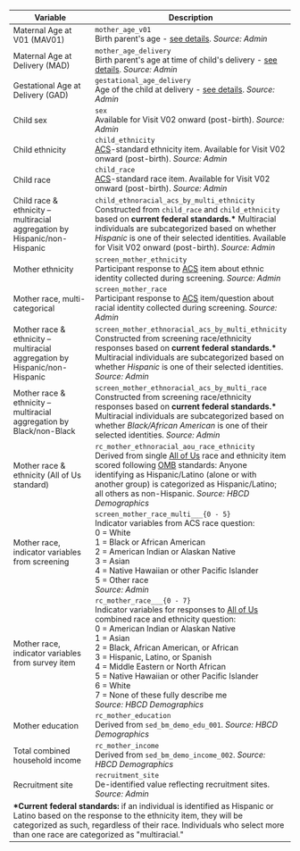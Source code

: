<table style="width: 100%; border-collapse: collapse; table-layout: fixed; font-size: 14px;">
<thead>
  <tr>
    <th style="width: 30%;">Variable</th>
    <th style="width: 70%;">Description</th>
  </tr>
</thead>
<tbody>

<tr>
<td style="word-wrap: break-word; white-space: normal;">Maternal Age at V01 (MAV01)</td>
<td style="word-wrap: break-word; white-space: normal;">
<code>mother_age_v01</code><br>Birth parent's age - <a href="../../agevariables/#basic-demographics">see details</a>. <i>Source: Admin</i></td>
</tr>

<tr>
<td style="word-wrap: break-word; white-space: normal;">Maternal Age at Delivery (MAD)</td>
<td style="word-wrap: break-word; white-space: normal;">
<code>mother_age_delivery</code><br>Birth parent's age at time of child's delivery - <a href="../../agevariables/#basic-demographics">see details</a>. <i>Source: Admin</i></td>
</tr>

<tr>
<td style="word-wrap: break-word; white-space: normal;">Gestational Age at Delivery (GAD)</td>
<td style="word-wrap: break-word; white-space: normal;">
<code>gestational_age_delivery</code><br>Age of the child at delivery - <a href="../../agevariables/#basic-demographics">see details</a>. <i>Source: Admin</i></td>
</tr>

<tr>
<td style="word-wrap: break-word; white-space: normal;">Child sex</td>
<td style="word-wrap: break-word; white-space: normal;">
<code>sex</code><br>Available for Visit V02 onward (post-birth). <i>Source: Admin</i></td>
</tr>

<tr>
<td style="word-wrap: break-word; white-space: normal;">Child ethnicity</td>
<td style="word-wrap: break-word; white-space: normal;">
<code>child_ethnicity</code><br><a href="https://www.census.gov/programs-surveys/acs.html">ACS</a>-standard ethnicity item. Available for Visit V02 onward (post-birth). <i>Source: Admin</i></td>
</tr>

<tr>
<td style="word-wrap: break-word; white-space: normal;">Child race</td>
<td style="word-wrap: break-word; white-space: normal;">
<code>child_race</code><br><a href="https://www.census.gov/programs-surveys/acs.html">ACS</a>-standard race item. Available for Visit V02 onward (post-birth). <i>Source: Admin</i></td>
</tr>

<tr>
<td style="word-wrap: break-word; white-space: normal;">Child race & ethnicity – multiracial aggregation by Hispanic/non-Hispanic</td>
<td style="word-wrap: break-word; white-space: normal;">
<code>child_ethnoracial_acs_by_multi_ethnicity</code><br>Constructed from <code>child_race</code> and <code>child_ethnicity</code> based on <b>current federal standards.*</b> Multiracial individuals are subcategorized based on whether <i>Hispanic</i> is one of their selected identities. Available for Visit V02 onward (post-birth). <i>Source: Admin</i></td>
</tr>

<tr>
<td style="word-wrap: break-word; white-space: normal;">Mother ethnicity</td>
<td style="word-wrap: break-word; white-space: normal;">
<code>screen_mother_ethnicity</code><br>Participant response to <a href="https://www.census.gov/programs-surveys/acs.html">ACS</a> item about ethnic identity collected during screening. <i>Source: Admin</i></td>
</tr>

<tr>
<td style="word-wrap: break-word; white-space: normal;">Mother race, multi-categorical</td>
<td style="word-wrap: break-word; white-space: normal;">
<code>screen_mother_race</code><br>Participant response to <a href="https://www.census.gov/programs-surveys/acs.html">ACS</a> item/question about racial identity collected during screening. <i>Source: Admin</i></td>
</tr>

<tr>
<td style="word-wrap: break-word; white-space: normal;">Mother race & ethnicity – multiracial aggregation by Hispanic/non-Hispanic</td>
<td style="word-wrap: break-word; white-space: normal;">
<code>screen_mother_ethnoracial_acs_by_multi_ethnicity</code><br>Constructed from screening race/ethnicity responses based on <b>current federal standards.*</b> Multiracial individuals are subcategorized based on whether <i>Hispanic</i> is one of their selected identities. <i>Source: Admin</i></td>
</tr>

<tr>
<td style="word-wrap: break-word; white-space: normal;">Mother race & ethnicity – multiracial aggregation by Black/non-Black</td>
<td style="word-wrap: break-word; white-space: normal;">
<code>screen_mother_ethnoracial_acs_by_multi_race</code><br>Constructed from screening race/ethnicity responses based on <b>current federal standards.*</b> Multiracial individuals are subcategorized based on whether <i>Black/African American</i> is one of their selected identities. <i>Source: Admin</i></td>
</tr>

<tr>
<td style="word-wrap: break-word; white-space: normal;">Mother race & ethnicity (All of Us standard)</td>
<td style="word-wrap: break-word; white-space: normal;">
<code>rc_mother_ethnoracial_aou_race_ethnicity</code><br>Derived from single <a class="in-cell-link" href="https://support.researchallofus.org/hc/en-us/articles/360039299632-Race-and-ethnicity-generalizations" target="_blank">All of Us</a> race and ethnicity item scored following <a href="https://www.federalregister.gov/documents/2023/01/27/2023-01635/initial-proposals-for-updating-ombs-race-and-ethnicity-statistical-standards">OMB</a> standards: Anyone identifying as Hispanic/Latino (alone or with another group) is categorized as Hispanic/Latino; all others as non-Hispanic. <i>Source: HBCD Demographics</i></td>
</tr>

<tr>
<td style="word-wrap: break-word; white-space: normal;">Mother race, indicator variables from screening</td>
<td style="word-wrap: break-word; white-space: normal;">
<code>screen_mother_race_multi___{0 - 5}</code><br>Indicator variables from ACS race question:<br>
0 = White<br>
1 = Black or African American<br>
2 = American Indian or Alaskan Native<br>
3 = Asian<br>
4 = Native Hawaiian or other Pacific Islander<br>
5 = Other race<br>
<i>Source: Admin</i></td>
</tr>

<tr>
<td style="word-wrap: break-word; white-space: normal;">Mother race, indicator variables from survey item</td>
<td style="word-wrap: break-word; white-space: normal;">
<code>rc_mother_race___{0 - 7}</code><br>Indicator variables for responses to <a class="in-cell-link" href="https://support.researchallofus.org/hc/en-us/articles/360039299632-Race-and-ethnicity-generalizations" target="_blank">All of Us</a> combined race and ethnicity question:<br>
0 = American Indian or Alaskan Native<br>
1 = Asian<br>
2 = Black, African American, or African<br>
3 = Hispanic, Latino, or Spanish<br>
4 = Middle Eastern or North African<br>
5 = Native Hawaiian or other Pacific Islander<br>
6 = White<br>
7 = None of these fully describe me<br>
<i>Source: HBCD Demographics</i></td>
</tr>

<tr>
<td style="word-wrap: break-word; white-space: normal;">Mother education</td>
<td style="word-wrap: break-word; white-space: normal;">
<code>rc_mother_education</code><br>Derived from <code>sed_bm_demo_edu_001</code>. <i>Source: HBCD Demographics</i></td>
</tr>

<tr>
<td style="word-wrap: break-word; white-space: normal;">Total combined household income</td>
<td style="word-wrap: break-word; white-space: normal;">
<code>rc_mother_income</code><br>Derived from <code>sed_bm_demo_income_002</code>. <i>Source: HBCD Demographics</i></td>
</tr>

<tr>
<td style="word-wrap: break-word; white-space: normal;">Recruitment site</td>
<td style="word-wrap: break-word; white-space: normal;">
<code>recruitment_site</code><br>De-identified value reflecting recruitment sites. <i>Source: Admin</i></td>
</tr>

<tr>
<td colspan="2" style="word-wrap: break-word; white-space: normal;">
<b>*Current federal standards:</b> if an individual is identified as Hispanic or Latino based on the response to the ethnicity item, they will be categorized as such, regardless of their race. Individuals who select more than one race are categorized as "multiracial."
</td>
</tr>

</tbody>
</table>
